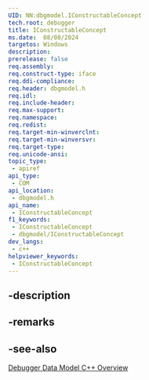 ```yaml
---
UID: NN:dbgmodel.IConstructableConcept
tech.root: debugger
title: IConstructableConcept
ms.date:  08/08/2024
targetos: Windows
description: 
prerelease: false
req.assembly: 
req.construct-type: iface
req.ddi-compliance: 
req.header: dbgmodel.h
req.idl: 
req.include-header: 
req.max-support: 
req.namespace: 
req.redist: 
req.target-min-winverclnt: 
req.target-min-winversvr: 
req.target-type: 
req.unicode-ansi: 
topic_type:
 - apiref
api_type:
 - COM
api_location:
 - dbgmodel.h
api_name:
 - IConstructableConcept
f1_keywords:
 - IConstructableConcept
 - dbgmodel/IConstructableConcept
dev_langs:
 - c++
helpviewer_keywords:
 - IConstructableConcept
---
```


## -description

## -remarks

## -see-also

[Debugger Data Model C++ Overview](/windows-hardware/drivers/debugger/data-model-cpp-overview)
